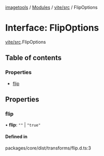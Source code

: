 [imagetools](../README.md) / [Modules](../modules.md) / [vite/src](../modules/vite_src.md) / FlipOptions

# Interface: FlipOptions

[vite/src](../modules/vite_src.md).FlipOptions

## Table of contents

### Properties

- [flip](vite_src.FlipOptions.md#flip)

## Properties

### flip

• **flip**: ``""`` \| ``"true"``

#### Defined in

packages/core/dist/transforms/flip.d.ts:3
